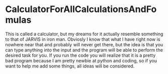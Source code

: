 # CalculatorForAllCalculationsAndFomulas
This is called a calculator, but my dreams for it actually resemble something to that of JARVIS in iron man. Obviosly I know that what I have right now is nowhere near that and probably will never get there, but the idea is that you can type anything into the input and the program will be able to perform the desired task for you. If you run the code you will realize that it is a pretty bad program because I am pretty newbie at python and coding, so if you want to help me add some things, all ideas will be considered. 
